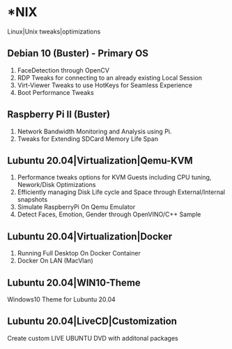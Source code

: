 # *NIX

Linux|Unix tweaks|optimizations

## Debian 10 (Buster) - Primary OS

1. FaceDetection through OpenCV 
2. RDP Tweaks for connecting to an already existing Local Session
3. Virt-Viewer Tweaks to use HotKeys for Seamless Experience
4. Boot Performance Tweaks

## Raspberry Pi II (Buster)

1. Network Bandwidth Monitoring and Analysis using Pi.
2. Tweaks for Extending SDCard Memory Life Span

## Lubuntu 20.04|Virtualization|Qemu-KVM

1. Performance tweaks options for KVM Guests including CPU tuning, Nework/Disk Optimizations
2. Efficiently managing Disk Life cycle and Space through External/Internal snapshots
3. Simulate RaspberryPi On Qemu Emulator
4. Detect Faces, Emotion, Gender through OpenVINO/C++ Sample

## Lubuntu 20.04|Virtualization|Docker

1. Running Full Desktop On Docker Container
2. Docker On LAN (MacVlan)

## Lubuntu 20.04|WIN10-Theme

Windows10 Theme for Lubuntu 20.04 

## Lubuntu 20.04|LiveCD|Customization

Create custom LIVE UBUNTU DVD with additonal packages

